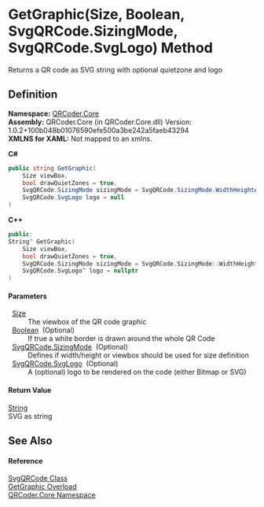 # GetGraphic(Size, Boolean, SvgQRCode.SizingMode, SvgQRCode.SvgLogo) Method


Returns a QR code as SVG string with optional quietzone and logo



## Definition
**Namespace:** <a href="N_QRCoder_Core.md">QRCoder.Core</a>  
**Assembly:** QRCoder.Core (in QRCoder.Core.dll) Version: 1.0.2+100b048b01076590efe500a3be242a5faeb43294  
**XMLNS for XAML:** Not mapped to an xmlns.

**C#**
``` C#
public string GetGraphic(
	Size viewBox,
	bool drawQuietZones = true,
	SvgQRCode.SizingMode sizingMode = SvgQRCode.SizingMode.WidthHeightAttribute,
	SvgQRCode.SvgLogo logo = null
)
```
**C++**
``` C++
public:
String^ GetGraphic(
	Size viewBox, 
	bool drawQuietZones = true, 
	SvgQRCode.SizingMode sizingMode = SvgQRCode.SizingMode::WidthHeightAttribute, 
	SvgQRCode.SvgLogo^ logo = nullptr
)
```



#### Parameters
<dl><dt>  <a href="https://learn.microsoft.com/dotnet/api/system.drawing.size" target="_blank" rel="noopener noreferrer">Size</a></dt><dd>The viewbox of the QR code graphic</dd><dt>  <a href="https://learn.microsoft.com/dotnet/api/system.boolean" target="_blank" rel="noopener noreferrer">Boolean</a>  (Optional)</dt><dd>If true a white border is drawn around the whole QR Code</dd><dt>  <a href="T_QRCoder_Core_SvgQRCode_SizingMode.md">SvgQRCode.SizingMode</a>  (Optional)</dt><dd>Defines if width/height or viewbox should be used for size definition</dd><dt>  <a href="T_QRCoder_Core_SvgQRCode_SvgLogo.md">SvgQRCode.SvgLogo</a>  (Optional)</dt><dd>A (optional) logo to be rendered on the code (either Bitmap or SVG)</dd></dl>

#### Return Value
<a href="https://learn.microsoft.com/dotnet/api/system.string" target="_blank" rel="noopener noreferrer">String</a>  
SVG as string

## See Also


#### Reference
<a href="T_QRCoder_Core_SvgQRCode.md">SvgQRCode Class</a>  
<a href="Overload_QRCoder_Core_SvgQRCode_GetGraphic.md">GetGraphic Overload</a>  
<a href="N_QRCoder_Core.md">QRCoder.Core Namespace</a>  
